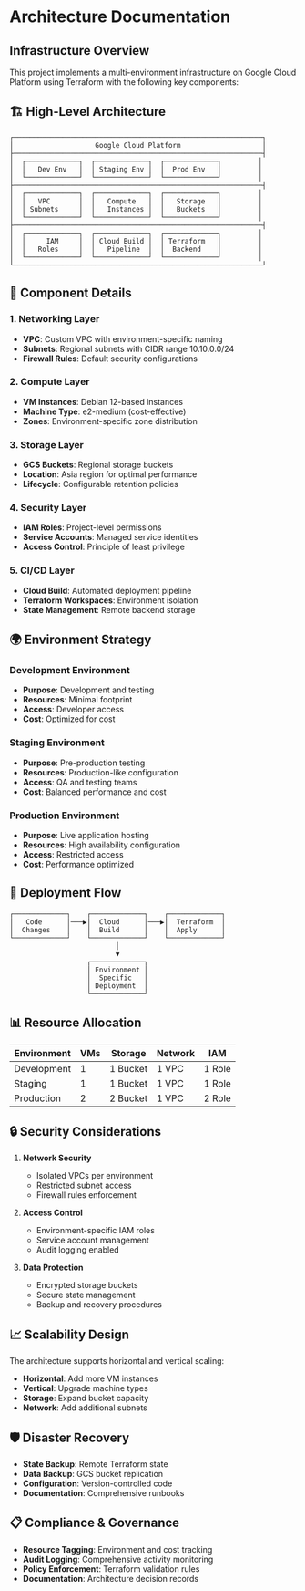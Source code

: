 # Architecture Documentation

## Infrastructure Overview

This project implements a multi-environment infrastructure on Google Cloud Platform using Terraform with the following key components:

## 🏗️ High-Level Architecture

```
┌─────────────────────────────────────────────────────────────┐
│                    Google Cloud Platform                    │
├─────────────────────────────────────────────────────────────┤
│  ┌─────────────┐  ┌─────────────┐  ┌─────────────┐         │
│  │   Dev Env   │  │ Staging Env │  │  Prod Env   │         │
│  └─────────────┘  └─────────────┘  └─────────────┘         │
├─────────────────────────────────────────────────────────────┤
│  ┌─────────────┐  ┌─────────────┐  ┌─────────────┐         │
│  │   VPC       │  │   Compute   │  │   Storage   │         │
│  │ Subnets     │  │   Instances │  │   Buckets   │         │
│  └─────────────┘  └─────────────┘  └─────────────┘         │
├─────────────────────────────────────────────────────────────┤
│  ┌─────────────┐  ┌─────────────┐  ┌─────────────┐         │
│  │     IAM     │  │ Cloud Build │  │ Terraform   │         │
│  │   Roles     │  │   Pipeline  │  │  Backend    │         │
│  └─────────────┘  └─────────────┘  └─────────────┘         │
└─────────────────────────────────────────────────────────────┘
```

## 🔧 Component Details

### 1. Networking Layer
- **VPC**: Custom VPC with environment-specific naming
- **Subnets**: Regional subnets with CIDR range 10.10.0.0/24
- **Firewall Rules**: Default security configurations

### 2. Compute Layer
- **VM Instances**: Debian 12-based instances
- **Machine Type**: e2-medium (cost-effective)
- **Zones**: Environment-specific zone distribution

### 3. Storage Layer
- **GCS Buckets**: Regional storage buckets
- **Location**: Asia region for optimal performance
- **Lifecycle**: Configurable retention policies

### 4. Security Layer
- **IAM Roles**: Project-level permissions
- **Service Accounts**: Managed service identities
- **Access Control**: Principle of least privilege

### 5. CI/CD Layer
- **Cloud Build**: Automated deployment pipeline
- **Terraform Workspaces**: Environment isolation
- **State Management**: Remote backend storage

## 🌍 Environment Strategy

### Development Environment
- **Purpose**: Development and testing
- **Resources**: Minimal footprint
- **Access**: Developer access
- **Cost**: Optimized for cost

### Staging Environment
- **Purpose**: Pre-production testing
- **Resources**: Production-like configuration
- **Access**: QA and testing teams
- **Cost**: Balanced performance and cost

### Production Environment
- **Purpose**: Live application hosting
- **Resources**: High availability configuration
- **Access**: Restricted access
- **Cost**: Performance optimized

## 🔄 Deployment Flow

```
┌─────────────┐    ┌─────────────┐    ┌─────────────┐
│   Code      │───▶│  Cloud      │───▶│  Terraform  │
│  Changes    │    │  Build      │    │  Apply      │
└─────────────┘    └─────────────┘    └─────────────┘
                          │
                          ▼
                   ┌─────────────┐
                   │ Environment │
                   │  Specific   │
                   │ Deployment  │
                   └─────────────┘
```

## 📊 Resource Allocation

| Environment | VMs | Storage | Network | IAM |
|-------------|-----|---------|---------|-----|
| Development | 1   | 1 Bucket| 1 VPC   | 1 Role|
| Staging     | 1   | 1 Bucket| 1 VPC   | 1 Role|
| Production  | 2   | 2 Bucket| 1 VPC   | 2 Role|

## 🔒 Security Considerations

1. **Network Security**
   - Isolated VPCs per environment
   - Restricted subnet access
   - Firewall rules enforcement

2. **Access Control**
   - Environment-specific IAM roles
   - Service account management
   - Audit logging enabled

3. **Data Protection**
   - Encrypted storage buckets
   - Secure state management
   - Backup and recovery procedures

## 📈 Scalability Design

The architecture supports horizontal and vertical scaling:

- **Horizontal**: Add more VM instances
- **Vertical**: Upgrade machine types
- **Storage**: Expand bucket capacity
- **Network**: Add additional subnets

## 🛡️ Disaster Recovery

- **State Backup**: Remote Terraform state
- **Data Backup**: GCS bucket replication
- **Configuration**: Version-controlled code
- **Documentation**: Comprehensive runbooks

## 📋 Compliance & Governance

- **Resource Tagging**: Environment and cost tracking
- **Audit Logging**: Comprehensive activity monitoring
- **Policy Enforcement**: Terraform validation rules
- **Documentation**: Architecture decision records 
